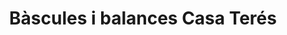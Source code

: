 ---
title: "Bàscules i balances Casa Terés"
url: /lleida/bascules-i-balances-casa-teres/
shop: general
---